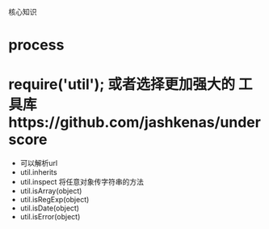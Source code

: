 核心知识
# process
# require('util'); 或者选择更加强大的 工具库https://github.com/jashkenas/underscore
- 可以解析url
- util.inherits
- util.inspect 将任意对象传字符串的方法 
- util.isArray(object)
- util.isRegExp(object)
- util.isDate(object) 
- util.isError(object)  